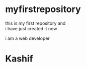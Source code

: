 # myfirstrepository
this is my first repository and 
<br> i have just created it now <p>i am a web developer</p>
<h1>Kashif</h1>

